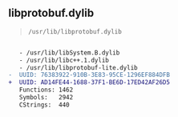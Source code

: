 ## libprotobuf.dylib

> `/usr/lib/libprotobuf.dylib`

```diff

   - /usr/lib/libSystem.B.dylib
   - /usr/lib/libc++.1.dylib
   - /usr/lib/libprotobuf-lite.dylib
-  UUID: 76383922-910B-3E83-95CE-1296EF884DFB
+  UUID: AD14FE44-1688-37F1-BE6D-17ED42AF26D5
   Functions: 1462
   Symbols:   2942
   CStrings:  440

```
